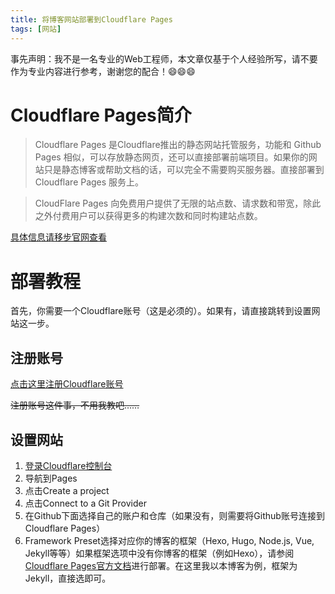 ```yaml
---
title: 将博客网站部署到Cloudflare Pages
tags: [网站]
---
```


事先声明：我不是一名专业的Web工程师，本文章仅基于个人经验所写，请不要作为专业内容进行参考，谢谢您的配合！:smile::smile::smile:

# Cloudflare Pages简介

> Cloudflare Pages 是Cloudflare推出的静态网站托管服务，功能和 Github Pages 相似，可以存放静态网页，还可以直接部署前端项目。如果你的网站只是静态博客或帮助文档的话，可以完全不需要购买服务器。直接部署到 Cloudflare Pages 服务上。

> CloudFlare Pages 向免费用户提供了无限的站点数、请求数和带宽，除此之外付费用户可以获得更多的构建次数和同时构建站点数。

[具体信息请移步官网查看](https://pages.cloudflare.com/)

# 部署教程

首先，你需要一个Cloudflare账号（这是必须的）。如果有，请直接跳转到设置网站这一步。

## 注册账号

[点击这里注册Cloudflare账号](https://dash.cloudflare.com/sign-up)

~~注册账号这件事，不用我教吧……~~

## 设置网站

1. [登录Cloudflare控制台](https://dash.cloudflare.com/)
2. 导航到Pages
3. 点击Create a project
4. 点击Connect to a Git Provider
5. 在Github下面选择自己的账户和仓库（如果没有，则需要将Github账号连接到Cloudflare Pages）
6. Framework Preset选择对应你的博客的框架（Hexo, Hugo, Node.js, Vue, Jekyll等等）如果框架选项中没有你博客的框架（例如Hexo），请参阅[Cloudflare Pages官方文档](https://developers.cloudflare.com/pages/framework-guides/)进行部署。在这里我以本博客为例，框架为Jekyll，直接选即可。
